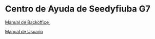 # Centro de Ayuda de Seedyfiuba G7



<a href="Manual_de_Usuario_Backoffice.md" title="Manual de Usuario del Backoffice">Manual de Backoffice </a>

<a href="Manual_de_Usuario.md" title="Manual de Usuario">Manual de Usuario</a>

